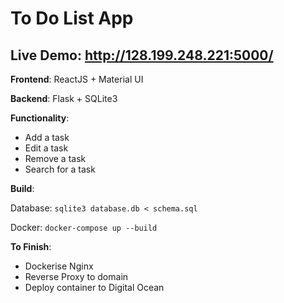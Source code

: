 # To Do List App

## Live Demo: http://128.199.248.221:5000/

**Frontend**: ReactJS + Material UI

**Backend**: Flask + SQLite3

**Functionality**:

* Add a task
* Edit a task
* Remove a task
* Search for a task

**Build**:

Database: ```sqlite3 database.db < schema.sql```

Docker: ```docker-compose up --build```

**To Finish**:

* Dockerise Nginx
* Reverse Proxy to domain
* Deploy container to Digital Ocean
